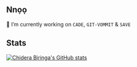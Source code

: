 Nnọọ
---
🔭 I’m currently working on ```CADE```, ```GIT-VOMMIT``` & ```SAVE```

<!-- 🔬 Research Interest: The overarching theme of my doctoral research is to reduce attack surfaces vulnerable to adversarial exploits by preventing the accidental or intentional introduction of vulnerabilities in the design and development phases of the SDLC. -->

<!-- 📫 How to reach me: [portfolio site](https://biringachi.github.io/lines/) -->

<!--
- 🌱 I’m currently learning  ```PLP``` & ```DevSecOps```.
- 🔬 I'm interested in ```ML``` & ```NLP```.
- 📫 How to reach me: [portfolio site](https://biringachidera.com/index.html).
-->

<!--
**biringaChi/biringaChi** is a ✨ _special_ ✨ repository because its `README.md` (this file) appears on your GitHub profile.

Here are some ideas to get you started:
- 👯 I’m looking to collaborate on ...
- 🤔 I’m looking for help with ...
- 💬 Ask me about ...
- 📫 How to reach me: ...
- ⚡ Fun fact: ...
-->

Stats
---
[![Chidera Biringa's GitHub stats](https://github-readme-stats.vercel.app/api?username=biringaChi&show_icons=true&theme=tokyonight)](https://github.com/bayegaspard/github-readme-stats)
